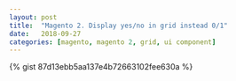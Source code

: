 ```yaml
---
layout: post
title:  "Magento 2. Display yes/no in grid instead 0/1"
date:   2018-09-27
categories: [magento, magento 2, grid, ui component]
---
```


{% gist 87d13ebb5aa137e4b72663102fee630a %}

